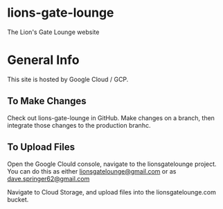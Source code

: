 # lions-gate-lounge
The Lion's Gate Lounge website

# General Info

This site is hosted by Google Cloud / GCP.

## To Make Changes

Check out lions-gate-lounge in GitHub. Make changes on a branch,
then integrate those changes to the production branhc.

## To Upload Files

Open the Google Clould console, navigate to the lionsgatelounge
project. You can do this as either lionsgatelounge@gmail.com or
as dave.springer62@gmail.com

Navigate to Cloud Storage, and upload files into the
lionsgatelounge.com bucket.